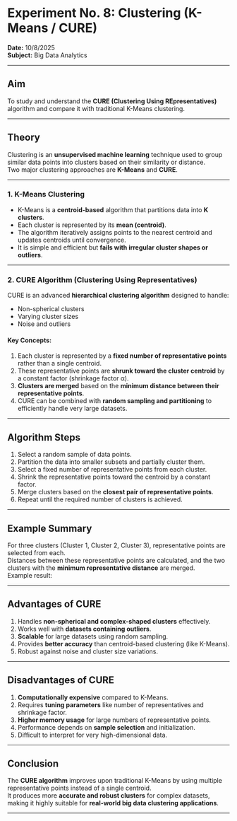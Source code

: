 # **Experiment No. 8: Clustering (K-Means / CURE)**

**Date:** 10/8/2025  
**Subject:** Big Data Analytics  

---

## **Aim**
To study and understand the **CURE (Clustering Using REpresentatives)** algorithm and compare it with traditional K-Means clustering.

---

## **Theory**

Clustering is an **unsupervised machine learning** technique used to group similar data points into clusters based on their similarity or distance.  
Two major clustering approaches are **K-Means** and **CURE**.

---

### **1. K-Means Clustering**
- K-Means is a **centroid-based** algorithm that partitions data into **K clusters**.
- Each cluster is represented by its **mean (centroid)**.
- The algorithm iteratively assigns points to the nearest centroid and updates centroids until convergence.
- It is simple and efficient but **fails with irregular cluster shapes or outliers**.

---

### **2. CURE Algorithm (Clustering Using Representatives)**

CURE is an advanced **hierarchical clustering algorithm** designed to handle:
- Non-spherical clusters  
- Varying cluster sizes  
- Noise and outliers  

#### **Key Concepts:**
1. Each cluster is represented by a **fixed number of representative points** rather than a single centroid.
2. These representative points are **shrunk toward the cluster centroid** by a constant factor (shrinkage factor α).
3. **Clusters are merged** based on the **minimum distance between their representative points**.
4. CURE can be combined with **random sampling and partitioning** to efficiently handle very large datasets.

---

## **Algorithm Steps**
1. Select a random sample of data points.  
2. Partition the data into smaller subsets and partially cluster them.  
3. Select a fixed number of representative points from each cluster.  
4. Shrink the representative points toward the centroid by a constant factor.  
5. Merge clusters based on the **closest pair of representative points**.  
6. Repeat until the required number of clusters is achieved.

---

## **Example Summary**

For three clusters (Cluster 1, Cluster 2, Cluster 3), representative points are selected from each.  
Distances between these representative points are calculated, and the two clusters with the **minimum representative distance** are merged.  
Example result:


---

## **Advantages of CURE**
1. Handles **non-spherical and complex-shaped clusters** effectively.  
2. Works well with **datasets containing outliers**.  
3. **Scalable** for large datasets using random sampling.  
4. Provides **better accuracy** than centroid-based clustering (like K-Means).  
5. Robust against noise and cluster size variations.  

---

## **Disadvantages of CURE**
1. **Computationally expensive** compared to K-Means.  
2. Requires **tuning parameters** like number of representatives and shrinkage factor.  
3. **Higher memory usage** for large numbers of representative points.  
4. Performance depends on **sample selection** and initialization.  
5. Difficult to interpret for very high-dimensional data.  

---

## **Conclusion**
The **CURE algorithm** improves upon traditional K-Means by using multiple representative points instead of a single centroid.  
It produces more **accurate and robust clusters** for complex datasets, making it highly suitable for **real-world big data clustering applications**.

---

